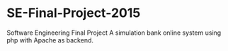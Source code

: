 # SE-Final-Project-2015
Software Engineering Final Project
A simulation bank online system using php with Apache as backend.
